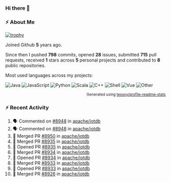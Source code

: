### Hi there 👋

### :zap: About Me

[![trophy](https://github-profile-trophy.vercel.app/?username=HTHou&theme=onedark)](https://github.com/ryo-ma/github-profile-trophy)
   
Joined Github **5** years ago.

Since then I pushed **798** commits, opened **28** issues, submitted **715** pull requests, received **1** stars across **5** personal projects and contributed to **8** public repositories.

Most used languages across my projects:

![Java](https://img.shields.io/static/v1?style=flat-square&label=%E2%A0%80&color=555&labelColor=%23b07219&message=Java%EF%B8%B194.4%25)
![JavaScript](https://img.shields.io/static/v1?style=flat-square&label=%E2%A0%80&color=555&labelColor=%23f1e05a&message=JavaScript%EF%B8%B11.4%25)
![Python](https://img.shields.io/static/v1?style=flat-square&label=%E2%A0%80&color=555&labelColor=%233572A5&message=Python%EF%B8%B10.7%25)
![Scala](https://img.shields.io/static/v1?style=flat-square&label=%E2%A0%80&color=555&labelColor=%23c22d40&message=Scala%EF%B8%B10.6%25)
![C++](https://img.shields.io/static/v1?style=flat-square&label=%E2%A0%80&color=555&labelColor=%23f34b7d&message=C%2B%2B%EF%B8%B10.6%25)
![Shell](https://img.shields.io/static/v1?style=flat-square&label=%E2%A0%80&color=555&labelColor=%2389e051&message=Shell%EF%B8%B10.4%25)
![Vue](https://img.shields.io/static/v1?style=flat-square&label=%E2%A0%80&color=555&labelColor=%2341b883&message=Vue%EF%B8%B10.3%25)
![Other](https://img.shields.io/static/v1?style=flat-square&label=%E2%A0%80&color=555&labelColor=%23ededed&message=Other%EF%B8%B11.2%25)

<p align="right"><sub>Generated using <a href="https://github.com/marketplace/actions/profile-readme-stats">teoxoy/profile-readme-stats</a></sub></p>


<!--![](https://github.com/HTHou/HTHou/blob/output/github-contribution-grid-snake.svg)-->

<!--![Haonan Hou's github stats](https://github-readme-stats.vercel.app/api?username=HTHou&count_private=true&show_icons=true&theme=onedark)-->

<!--![Haonan Hou's wakatime stats](https://github-readme-stats.vercel.app/api/wakatime?username=HTHou&layout=compact&theme=onedark)-->

<!--![Top Langs](https://github-readme-stats.vercel.app/api/top-langs/?username=HTHou&theme=onedark&layout=compact)-->

### :zap: Recent Activity
<!--START_SECTION:activity-->
1. 🗣 Commented on [#8948](https://github.com/apache/iotdb/issues/8948) in [apache/iotdb](https://github.com/apache/iotdb)
2. 🗣 Commented on [#8948](https://github.com/apache/iotdb/issues/8948) in [apache/iotdb](https://github.com/apache/iotdb)
3. 🎉 Merged PR [#8950](https://github.com/apache/iotdb/pull/8950) in [apache/iotdb](https://github.com/apache/iotdb)
4. 🎉 Merged PR [#8935](https://github.com/apache/iotdb/pull/8935) in [apache/iotdb](https://github.com/apache/iotdb)
5. 💪 Opened PR [#8935](https://github.com/apache/iotdb/pull/8935) in [apache/iotdb](https://github.com/apache/iotdb)
6. 🎉 Merged PR [#8934](https://github.com/apache/iotdb/pull/8934) in [apache/iotdb](https://github.com/apache/iotdb)
7. 💪 Opened PR [#8934](https://github.com/apache/iotdb/pull/8934) in [apache/iotdb](https://github.com/apache/iotdb)
8. 🎉 Merged PR [#8933](https://github.com/apache/iotdb/pull/8933) in [apache/iotdb](https://github.com/apache/iotdb)
9. 💪 Opened PR [#8933](https://github.com/apache/iotdb/pull/8933) in [apache/iotdb](https://github.com/apache/iotdb)
10. 🎉 Merged PR [#8926](https://github.com/apache/iotdb/pull/8926) in [apache/iotdb](https://github.com/apache/iotdb)
<!--END_SECTION:activity-->

<!--
**HTHou/HTHou** is a ✨ _special_ ✨ repository because its `README.md` (this file) appears on your GitHub profile.

Here are some ideas to get you started:

- 🔭 I’m currently working on ...
- 🌱 I’m currently learning ...
- 👯 I’m looking to collaborate on ...
- 🤔 I’m looking for help with ...
- 💬 Ask me about ...
- 📫 How to reach me: ...
- 😄 Pronouns: ...
- ⚡ Fun fact: ...
-->
